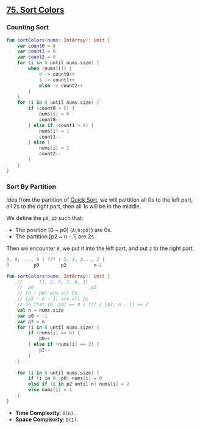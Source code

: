 ## [75. Sort Colors](https://leetcode.com/problems/sort-colors)

### Counting Sort
```kotlin
fun sortColors(nums: IntArray): Unit {
    var count0 = 0
    var count1 = 0
    var count2 = 0
    for (i in 0 until nums.size) {
        when (nums[i]) {
            0 -> count0++
            1 -> count1++
            else -> count2++
        }
    }
    for (i in 0 until nums.size) {
        if (count0 > 0) {
            nums[i] = 0
            count0--
        } else if (count1 > 0) {
            nums[i] = 1
            count1--
        } else {
            nums[i] = 2
            count2--
        }
    }
}
```

### Sort By Partition
Idea from the partition of [Quick Sort](../topics/sorting.md#quick-sort), we will partition all 0s to the left part, all 2s to the right part, then all 1s will be in the middle.

We define the `p0`, `p2` such that:
* The position [0 ~ p0] (`A[0:p0]`) are 0s.
* The partition [p2 ~ n - 1] are 2s.

Then we encounter `0`, we put it into the left part, and put `2` to the right part.

```js
0, 0, ..., 0 | ??? | 2, 2, 2..., 2 |
0         p0        p2          n-1
```

```kotlin
fun sortColors(nums: IntArray): Unit {
    //      [1, 2, 0, 2, 0, 1]
    //  p0                     p2
    // [0 ~ p0] are all 0s
    // [p2 ~ n - 1] are all 2s
    // So that [0, p0] == 0 / ??? / [p2, n - 1] == 2
    val n = nums.size
    var p0 = -1
    var p2 = n
    for (i in 0 until nums.size) {
        if (nums[i] == 0) {
            p0++
        } else if (nums[i] == 2) {
            p2--
        }
    }
    
    for (i in 0 until nums.size) {
        if (i in 0..p0) nums[i] = 0
        else if (i in p2 until n) nums[i] = 2
        else nums[i] = 1
    }
}
```

* **Time Complexity**: `O(n)`.
* **Space Complexity**: `O(1)`.